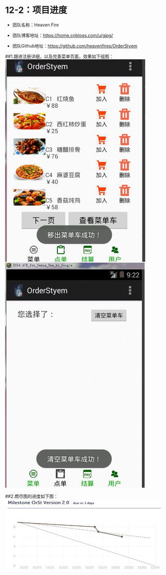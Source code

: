 ﻿# 12-2：项目进度
* 团队名称：Heaven Fire

* 团队博客地址：https://home.cnblogs.com/u/gjpg/  

* 团队Github地址：https://github.com/heavenfires/OrderStyem

##1.跟进注册详细，以及完善菜单页面，效果如下组图：
![image](https://github.com/heavenfires/OrderStyem/raw/master/docs/yyimage/zzz.png)<br>
![image](https://github.com/heavenfires/OrderStyem/raw/master/docs/yyimage/aaaa.png)<br>

##2.燃尽图的进度如下图：
![image](https://github.com/heavenfires/OrderStyem/raw/master/docs/yyimage/bbbb.png)<br>

  
